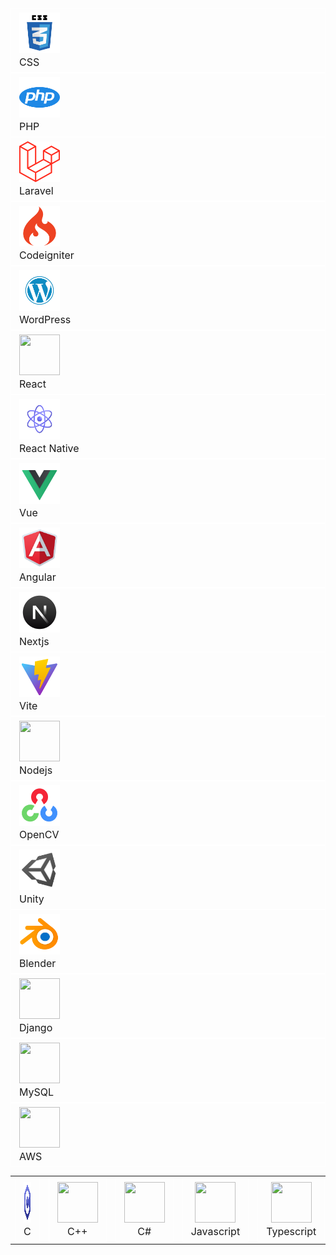 <table style="width: 100%;">
    <tr style="width: 100%;">
        <td align="center" width="96">
            <div style="background-color: transparent; border: 1px solid white; padding: 6px 13px; font-size: 16px;">
                <img src="./images/icons/icons8-c-programming-100.png" style="width: 65px; height: 65px;" />
                <p style="padding: 0; margin: 0;">C</p>
            </div>
        </td>
        <td align="center" width="96">
            <div style="background-color: transparent; border: 1px solid white; padding: 6px 13px; font-size: 16px;">
                <img src="https://techstack-generator.vercel.app/cpp-icon.svg" style="width: 65px; height: 65px;" />
                <p style="padding: 0; margin: 0;">C++</p>
            </div>
        </td>
        <td align="center" width="96">
            <div style="background-color: transparent; border: 1px solid white; padding: 6px 13px; font-size: 16px;">
                <img src="https://techstack-generator.vercel.app/csharp-icon.svg" style="width: 65px; height: 65px;" />
                <p style="padding: 0; margin: 0;">C#</p>
            </div>
        </td>
        <td align="center" width="96">
            <div style="background-color: transparent; border: 1px solid white; padding: 6px 13px; font-size: 16px;">
                <img src="https://techstack-generator.vercel.app/js-icon.svg" style="width: 65px; height: 65px;" />
                <p style="padding: 0; margin: 0;">Javascript</p>
            </div>
        </td>
        <td align="center" width="96">
            <div style="background-color: transparent; border: 1px solid white; padding: 6px 13px; font-size: 16px;">
                <img src="https://techstack-generator.vercel.app/ts-icon.svg" style="width: 65px; height: 65px;" />
                <p style="padding: 0; margin: 0;">Typescript</p>
            </div>
        </td>
        <td align="center" width="96">
            <div style="background-color: transparent; border: 1px solid white; padding: 6px 13px; font-size: 16px;">
                <img src="https://techstack-generator.vercel.app/python-icon.svg" style="width: 65px; height: 65px;" />
                <p style="padding: 0; margin: 0;">Python</p>
            </div>
        </td>
        <td align="center" width="96">
            <div style="background-color: transparent; border: 1px solid white; padding: 6px 13px; font-size: 16px;">
                <img src="./images/icons/icons8-html-5-240.png" style="width: 65px; height: 65px;" />
                <p style="padding: 0; margin: 0;">HTML</p>
            </div>
        </td>
            <div style="background-color: transparent; border: 1px solid white; padding: 6px 13px; font-size: 16px;">
                <img src="./images/icons/css.png" style="width: 65px; height: 65px;" />
                <p style="padding: 0; margin: 0;">CSS</p>
            </div>
        <td align="center" width="96">
            <div style="background-color: transparent; border: 1px solid white; padding: 6px 13px; font-size: 16px;">
                <img src="https://techstack-generator.vercel.app/sass-icon.svg" style="width: 65px; height: 65px;" />
                <p style="padding: 0; margin: 0;">SASS</p>
            </div>
        </td>
        <td align="center" width="96">
            <div style="background-color: transparent; border: 1px solid white; padding: 6px 13px; font-size: 16px;">
                <img src="./images/icons/tailwindcss.png" style="width: 65px; height: 65px;" />
                <p style="padding: 0; margin: 0;">TailwindCSS</p>
            </div>
        </td>
    </tr>
    <div style="background-color: transparent; border: 1px solid white; padding: 6px 13px; font-size: 16px;">
        <img src="./images/icons/php-15.png" style="width: 65px; height: 65px;" />
        <p style="padding: 0; margin: 0;">PHP</p>
    </div>
    <div style="background-color: transparent; border: 1px solid white; padding: 6px 13px; font-size: 16px;">
        <img src="./images/icons/laravel-icon-995x1024-dk77ahh4.png" style="width: 65px; height: 65px;" />
        <p style="padding: 0; margin: 0;">Laravel</p>
    </div>
    <div style="background-color: transparent; border: 1px solid white; padding: 6px 13px; font-size: 16px;">
        <img src="./images/icons/1175246.png" style="width: 65px; height: 65px;" />
        <p style="padding: 0; margin: 0;">Codeigniter</p>
    </div>
    <div style="background-color: transparent; border: 1px solid white; padding: 6px 13px; font-size: 16px;">
        <img src="./images/icons/wordpress-logo-wordpress-icon-transparent-free-png.png" style="width: 65px; height: 65px;" />
        <p style="padding: 0; margin: 0;">WordPress</p>
    </div>
    <div style="background-color: transparent; border: 1px solid white; padding: 6px 13px; font-size: 16px;">
        <img src="https://techstack-generator.vercel.app/react-icon.svg" style="width: 65px; height: 65px;" />
        <p style="padding: 0; margin: 0;">React</p>
    </div>
    <div style="background-color: transparent; border: 1px solid white; padding: 6px 13px; font-size: 16px;">
        <img src="./images/icons/4695757.png" style="width: 65px; height: 65px;" />
        <p style="padding: 0; margin: 0;">React Native</p>
    </div>
    <div style="background-color: transparent; border: 1px solid white; padding: 6px 13px; font-size: 16px;">
        <img src="./images/icons/icons8-vuejs-240.png" style="width: 65px; height: 65px;" />
        <p style="padding: 0; margin: 0;">Vue</p>
    </div>
    <div style="background-color: transparent; border: 1px solid white; padding: 6px 13px; font-size: 16px;">
        <img src="./images/icons/icons8-angularjs-100.png" style="width: 65px; height: 65px;" />
        <p style="padding: 0; margin: 0;">Angular</p>
    </div>
    <div style="background-color: transparent; border: 1px solid white; padding: 6px 13px; font-size: 16px;">
        <img src="./images/icons/icons8-next.js-240.png" style="width: 65px; height: 65px;" />
        <p style="padding: 0; margin: 0;">Nextjs</p>
    </div>
    <div style="background-color: transparent; border: 1px solid white; padding: 6px 13px; font-size: 16px;">
        <img src="./images/icons/icons8-vite-240.png" style="width: 65px; height: 65px;" />
        <p style="padding: 0; margin: 0;">Vite</p>
    </div>
    <div style="background-color: transparent; border: 1px solid white; padding: 6px 13px; font-size: 16px;">
        <img src="https://techstack-generator.vercel.app/nginx-icon.svg" style="width: 65px; height: 65px;" />
        <p style="padding: 0; margin: 0;">Nodejs</p>
    </div>
    <div style="background-color: transparent; border: 1px solid white; padding: 6px 13px; font-size: 16px;">
        <img src="./images/icons/icons8-opencv-240.png" style="width: 65px; height: 65px;" />
        <p style="padding: 0; margin: 0;">OpenCV</p>
    </div>
    <div style="background-color: transparent; border: 1px solid white; padding: 6px 13px; font-size: 16px;">
        <img src="./images/icons/icons8-unity-240.png" style="width: 65px; height: 65px;" />
        <p style="padding: 0; margin: 0;">Unity</p>
    </div>
    <div style="background-color: transparent; border: 1px solid white; padding: 6px 13px; font-size: 16px;">
        <img src="./images/icons/icons8-blender-3d-240.png" style="width: 65px; height: 65px;" />
        <p style="padding: 0; margin: 0;">Blender</p>
    </div>
    <div style="background-color: transparent; border: 1px solid white; padding: 6px 13px; font-size: 16px;">
        <img src="https://techstack-generator.vercel.app/django-icon.svg" style="width: 65px; height: 65px;" />
        <p style="padding: 0; margin: 0;">Django</p>
    </div>
    <div style="background-color: transparent; border: 1px solid white; padding: 6px 13px; font-size: 16px;">
        <img src="https://techstack-generator.vercel.app/mysql-icon.svg" style="width: 65px; height: 65px;" />
        <p style="padding: 0; margin: 0;">MySQL</p>
    </div>
    <div style="background-color: transparent; border: 1px solid white; padding: 6px 13px; font-size: 16px;">
        <img src="https://techstack-generator.vercel.app/aws-icon.svg" style="width: 65px; height: 65px;" />
        <p style="padding: 0; margin: 0;">AWS</p>
    </div>
</table>